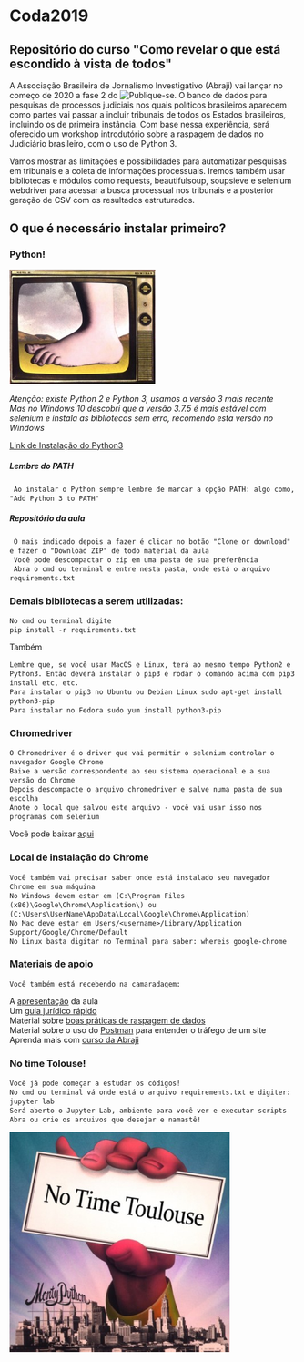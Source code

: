 # Coda2019
## Repositório do curso "Como revelar o que está escondido à vista de todos"

A Associação Brasileira de Jornalismo Investigativo (Abraji) vai lançar no começo de 2020 a fase 2 do ![Publique-se](http://publique-se.org.br). O banco de dados para pesquisas de processos judiciais nos quais políticos brasileiros aparecem como partes vai passar a incluir tribunais de todos os Estados brasileiros, incluindo os de primeira instância. Com base nessa experiência, será oferecido um workshop introdutório sobre a raspagem de dados no Judiciário brasileiro, com o uso de Python 3.

Vamos mostrar as limitações e possibilidades para automatizar pesquisas em tribunais e a coleta de informações processuais. Iremos também usar bibliotecas e módulos como requests, beautifulsoup, soupsieve e selenium webdriver para acessar a busca processual nos tribunais e a posterior geração de CSV com os resultados estruturados.


## O que é necessário instalar primeiro?
### Python!

![Python](/Monty-Python-foot.jpg)

*Atenção: existe Python 2 e Python 3, usamos a versão 3 mais recente*<br>
*Mas no Windows 10 descobri que a versão 3.7.5 é mais estável com selenium e instala as bibliotecas sem erro, recomendo esta versão no Windows*

[Link de Instalação do Python3](https://www.python.org/downloads/)

##### Lembre do PATH

     Ao instalar o Python sempre lembre de marcar a opção PATH: algo como, "Add Python 3 to PATH"
     
##### Repositório da aula

     O mais indicado depois a fazer é clicar no botão "Clone or download" e fazer o "Download ZIP" de todo material da aula
     Você pode descompactar o zip em uma pasta de sua preferência
     Abra o cmd ou terminal e entre nesta pasta, onde está o arquivo requirements.txt
     
### Demais bibliotecas a serem utilizadas:
  
    No cmd ou terminal digite
    pip install -r requirements.txt

Também

    Lembre que, se você usar MacOS e Linux, terá ao mesmo tempo Python2 e Python3. Então deverá instalar o pip3 e rodar o comando acima com pip3 install etc, etc.
    Para instalar o pip3 no Ubuntu ou Debian Linux sudo apt-get install python3-pip
    Para instalar no Fedora sudo yum install python3-pip


### Chromedriver
    O Chromedriver é o driver que vai permitir o selenium controlar o navegador Google Chrome
    Baixe a versão correspondente ao seu sistema operacional e a sua versão do Chrome
    Depois descompacte o arquivo chromedriver e salve numa pasta de sua escolha
    Anote o local que salvou este arquivo - você vai usar isso nos programas com selenium
Você pode baixar [aqui](https://chromedriver.chromium.org/downloads) 


### Local de instalação do Chrome
    Você também vai precisar saber onde está instalado seu navegador Chrome em sua máquina
    No Windows devem estar em (C:\Program Files (x86)\Google\Chrome\Application\) ou (C:\Users\UserName\AppData\Local\Google\Chrome\Application)
    No Mac deve estar em Users/<username>/Library/Application Support/Google/Chrome/Default
    No Linux basta digitar no Terminal para saber: whereis google-chrome


### Materiais de apoio
    Você também está recebendo na camaradagem:
A [apresentação](https://about:blank) da aula<br>
Um [guia jurídico rápido](https://about:blank)<br>
Material sobre [boas práticas de raspagem de dados](https://about:blank)<br>
Material sobre o uso do [Postman](https://about:blank) para entender o tráfego de um site<br>
Aprenda mais com [curso da Abraji](https://about:blank)


### No time Tolouse!
    Você já pode começar a estudar os códigos!
    No cmd ou terminal vá onde está o arquivo requirements.txt e digiter: jupyter lab
    Será aberto o Jupyter Lab, ambiente para você ver e executar scripts
    Abra ou crie os arquivos que desejar e namastê!
![Python](/D2HXHPZXQAAvXcI.jpg)    
